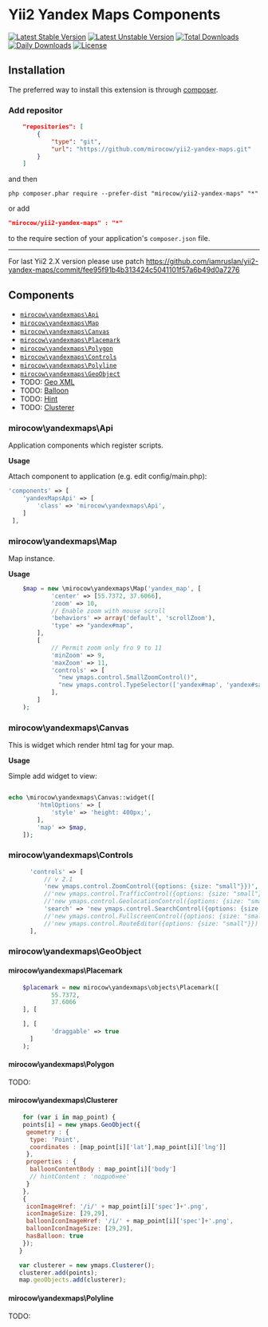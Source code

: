 # Yii2 Yandex Maps Components #

[![Latest Stable Version](https://poser.pugx.org/mirocow/yii2-yandex-maps/v/stable)](https://packagist.org/packages/mirocow/yii2-yandex-maps) [![Latest Unstable Version](https://poser.pugx.org/mirocow/yii2-yandex-maps/v/unstable)](https://packagist.org/packages/mirocow/yii2-yandex-maps) [![Total Downloads](https://poser.pugx.org/mirocow/yii2-yandex-maps/downloads)](https://packagist.org/packages/mirocow/yii2-yandex-maps) [![Daily Downloads](https://poser.pugx.org/mirocow/yii2-yandex-maps/d/daily)](https://packagist.org/packages/mirocow/yii2-yandex-maps)  [![License](https://poser.pugx.org/mirocow/yii2-yandex-maps/license)](https://packagist.org/packages/mirocow/yii2-yandex-maps) 

Installation
------------
The preferred way to install this extension is through [composer](http://getcomposer.org/download/).

### Add repositor


```json
    "repositories": [
        {
            "type": "git",
            "url": "https://github.com/mirocow/yii2-yandex-maps.git"
        }
    ]
```

and then

```
php composer.phar require --prefer-dist "mirocow/yii2-yandex-maps" "*"
```

or add

```json
"mirocow/yii2-yandex-maps" : "*"
```

to the require section of your application's `composer.json` file.

* * *

For last Yii2 2.X version please use patch https://github.com/iamruslan/yii2-yandex-maps/commit/fee95f91b4b313424c5041101f57a6b49d0a7276

## Components ##

- [`mirocow\yandexmaps\Api`](https://github.com/mirocow/yii2-yandex-maps#mirocowyandexmapsapi)
- [`mirocow\yandexmaps\Map`](https://github.com/mirocow/yii2-yandex-maps#mirocowyandexmapsmap)
- [`mirocow\yandexmaps\Canvas`](https://github.com/mirocow/yii2-yandex-maps#mirocowyandexmapscanvas)
- [`mirocow\yandexmaps\Placemark`](https://github.com/mirocow/yii2-yandex-maps#mirocowyandexmapsplacemark)
- [`mirocow\yandexmaps\Polygon`](https://github.com/mirocow/yii2-yandex-maps#mirocowyandexmapspolygon)
- [`mirocow\yandexmaps\Controls`](https://github.com/mirocow/yii2-yandex-maps#mirocowyandexmapscontrols)
- [`mirocow\yandexmaps\Polyline`](https://github.com/mirocow/yii2-yandex-maps#mirocowyandexmapspolyline)
- [`mirocow\yandexmaps\GeoObject`](https://github.com/mirocow/yii2-yandex-maps#mirocowyandexmapsgeoobject)
- TODO: [Geo XML](http://api.yandex.ru/maps/doc/jsapi/2.x/dg/concepts/geoxml.xml)
- TODO: [Balloon](http://api.yandex.ru/maps/doc/jsapi/2.x-stable/ref/reference/Balloon.xml)
- TODO: [Hint](http://api.yandex.ru/maps/doc/jsapi/2.x-stable/ref/reference/Hint.xml)
- TODO: [Clusterer](http://api.yandex.ru/maps/doc/jsapi/2.x/ref/reference/Clusterer.xml)

### mirocow\yandexmaps\Api ###

Application components which register scripts.

__Usage__

Attach component to application (e.g. edit config/main.php):
```php
'components' => [
	'yandexMapsApi' => [
		'class' => 'mirocow\yandexmaps\Api',
	]
 ],
```

### mirocow\yandexmaps\Map ###

Map instance.

__Usage__

```php
    $map = new \mirocow\yandexmaps\Map('yandex_map', [
            'center' => [55.7372, 37.6066],
            'zoom' => 10,
            // Enable zoom with mouse scroll
            'behaviors' => array('default', 'scrollZoom'),
            'type' => "yandex#map",
        ], 
        [
            // Permit zoom only fro 9 to 11
            'minZoom' => 9,
            'maxZoom' => 11,
            'controls' => [
              "new ymaps.control.SmallZoomControl()",
              "new ymaps.control.TypeSelector(['yandex#map', 'yandex#satellite'])",  
            ],                    
        ]                
    );             
```

### mirocow\yandexmaps\Canvas ###

This is widget which render html tag for your map.

__Usage__

Simple add widget to view:
```php

echo \mirocow\yandexmaps\Canvas::widget([
        'htmlOptions' => [
            'style' => 'height: 400px;',
        ],
        'map' => $map,
    ]);
```

### mirocow\yandexmaps\Controls ###

```php
      'controls' => [
          // v 2.1
          'new ymaps.control.ZoomControl({options: {size: "small"}})',
          //'new ymaps.control.TrafficControl({options: {size: "small"}})',
          //'new ymaps.control.GeolocationControl({options: {size: "small"}})',
          'search' => 'new ymaps.control.SearchControl({options: {size: "small"}})',
          //'new ymaps.control.FullscreenControl({options: {size: "small"}})',
          //'new ymaps.control.RouteEditor({options: {size: "small"}})',
      ],
```

### mirocow\yandexmaps\GeoObject ###

#### mirocow\yandexmaps\Placemark ####

```php
    $placemark = new mirocow\yandexmaps\objects\Placemark([
            55.7372,
            37.6066
    ], [

    ], [
            'draggable' => true
      ]
    );
```

#### mirocow\yandexmaps\Polygon ####

TODO:

#### mirocow\yandexmaps\Clusterer ####

```js
    for (var i in map_point) {
    points[i] = new ymaps.GeoObject({
     geometry : {
      type: 'Point',
      coordinates : [map_point[i]['lat'],map_point[i]['lng']]
     },
     properties : {
      balloonContentBody : map_point[i]['body']
      // hintContent : 'подробнее'
     }
    },
    {
     iconImageHref: '/i/' + map_point[i]['spec']+'.png',
     iconImageSize: [29,29],
     balloonIconImageHref: '/i/' + map_point[i]['spec']+'.png',
     balloonIconImageSize: [29,29],
     hasBalloon: true
    });
   }

   var clusterer = new ymaps.Clusterer();
   clusterer.add(points);
   map.geoObjects.add(clusterer);
```

#### mirocow\yandexmaps\Polyline ####

TODO:
